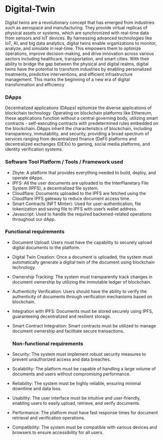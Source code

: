 # Digital-Twin
Digital twins are a revolutionary concept that has emerged from industries such as aerospace and manufacturing. They provide virtual replicas of physical assets or systems, which are synchronized with real-time data from sensors and IoT devices. By harnessing advanced technologies like IoT, AI, and big data analytics, digital twins enable organizations to monitor, analyze, and simulate in real-time. This empowers them to optimize operations, improve decision-making, and drive innovation across various sectors including healthcare, transportation, and smart cities. 
With their ability to bridge the gap between the physical and  digital realms, digital twins have the potential to transform industries by enabling personalized treatments, predictive interventions, and efficient infrastructure management. This marks the beginning of a new era of digital transformation and efficiency
### DApps 
Decentralized applications (DApps) epitomize the diverse applications of blockchain technology. Operating on blockchain platforms like Ethereum, these applications function without a central governing body, utilizing smart contracts - self-executing contracts with predetermined rules embedded on the blockchain. 
DApps inherit the characteristics of blockchain, including transparency, immutability, and security, providing a broad spectrum of services ranging from decentralized finance (DeFi) platforms and decentralized exchanges (DEXs) to gaming, social media platforms, and identity verification systems. 
### Software Tool Platform / Tools / Framework used 
- Zbyte: A platform that provides everything needed to build, deploy, and operate dApps. 
- IPFS: All the user documents are uploaded to the InterPlanetary File System (IPFS), a 
decentralized file system. 
- Cloudflare: Documents uploaded to the IPFS are fetched using the Cloudflare IPFS 
gateway to reduce document access time. 
- Smart Contracts (NFT Minter): Used for user-authentication, file tokenization and saving 
file to IPFS with user’s wallet address. 
- Javascript: Used to handle the required backened-related operations throughout our dApp.

### Functional requirements 
- Document Upload: Users must have the capability to securely upload digital documents to the platform. 
- Digital Twin Creation: Once a document is uploaded, the system must automatically generate a digital twin of the document using blockchain technology. 
- Ownership Tracking: The system must transparently track changes in document ownership by utilizing the immutable ledger of blockchain. 
- Authenticity Verification: Users should have the ability to verify the authenticity of documents through verification mechanisms based on blockchain.
- Integration with IPFS: Documents must be stored securely using IPFS, guaranteeing decentralized and resilient storage. 
- Smart Contract Integration: Smart contracts must be utilized to manage document ownership and facilitate secure transactions.

  ### Non-functional requirements 
- Security: The system must implement robust security measures to prevent unauthorized access and data breaches. 
- Scalability: The platform must be capable of handling a large volume of documents and users without compromising performance. 
- Reliability: The system must be highly reliable, ensuring minimal downtime and data loss. 
- Usability: The user interface must be intuitive and user-friendly, enabling users to easily upload, retrieve, and verify documents. 
- Performance: The platform must have fast response times for document retrieval and verification operations. 
- Compatibility: The system must be compatible with various devices and browsers to ensure accessibility for all users. 


